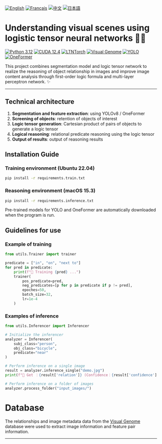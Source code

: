 [![English](https://cdn3.iconfinder.com/data/icons/142-mini-country-flags-16x16px/32/flag-usa2x.png)](/README.md)
[![Français](https://cdn3.iconfinder.com/data/icons/142-mini-country-flags-16x16px/32/flag-france2x.png)](/README/README_fr_FR.md)
[![中文](https://cdn3.iconfinder.com/data/icons/142-mini-country-flags-16x16px/32/flag-china2x.png)](/README/README_zh_CN.md)
[![日本語](https://cdn3.iconfinder.com/data/icons/142-mini-country-flags-16x16px/32/flag-japan2x.png)](/README/README_ja_JP.md)

# Understanding visual scenes using logistic tensor neural networks 🚀🤖

[![Python 3.12](https://img.shields.io/badge/Python-3.12-blue?style=flat-square)](https://www.python.org)
[![CUDA 12.4](https://img.shields.io/badge/CUDA-12.4-red?style=flat-square)](https://developer.nvidia.com/cuda-toolkit)
[![LTNTorch](https://img.shields.io/badge/Project-LTNTorch-9cf?style=flat-square)](https://github.com/tommasocarraro/LTNtorch)
[![Visual Genome](https://img.shields.io/badge/Data-Visual%20Genome-yellow?style=flat-square)](https://homes.cs.washington.edu/~ranjay/visualgenome/index.html)
[![YOLO](https://img.shields.io/badge/Detection-YOLO-orange?style=flat-square)](https://github.com/ultralytics/ultralytics)
[![OneFormer](https://img.shields.io/badge/Segmentation-OneFormer-brightgreen?style=flat-square)](https://github.com/SHI-Labs/OneFormer)

This project combines segmentation model and logic tensor network to realize the reasoning of object relationship in images and improve image content analysis through first-order logic formula and multi-layer perceptron network. ✨

---

## Technical architecture

1. **Segmentation and feature extraction**: using YOLOv8 / OneFormer
2. **Screening of objects**: retention of objects of interest
3. **Logic tensor generation**: Cartesian product of pairs of objects to generate a logic tensor
4. **Logical reasoning**: relational predicate reasoning using the logic tensor
5. **Output of results**: output of reasoning results


## Installation Guide

### Training environment (Ubuntu 22.04)
```bash
pip install -r requirements.train.txt
```

### Reasoning environment (macOS 15.3)
```bash
pip install -r requirements.inference.txt
```

Pre-trained models for YOLO and OneFormer are automatically downloaded when the program is run.

## Guidelines for use

### Example of training
```Python
from utils.Trainer import trainer

predicate = ["in", "on", "next to"]
for pred in predicate:
    print(f"🚂 Training {pred} ...")
    trainer(
        pos_predicate=pred,
        neg_predicates=[p for p in predicate if p != pred],
        epoches=50,
        batch_size=32,
        lr=1e-4
    )
```

### Examples of inference
```Python
from utils.Inferencer import Inferencer

# Initialize the inferencer
analyzer = Inferencer(
    subj_class="person",
    obj_class="bicycle",
    predicate="near"
)

# Perform inference on a single image
result = analyzer.inference_single("demo.jpg")
print(f"🔎 Get ：{result['relation']} (Confidence：{result['confidence']:.2f})")

# Perform inference on a folder of images
analyzer.process_folder("input_images/")
```

# Database
The relationships and image metadata data from the [Visual Genome](https://homes.cs.washington.edu/~ranjay/visualgenome/index.html) database were used to extract image information and feature pair information.

---
